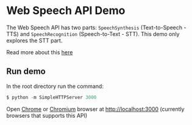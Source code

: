 # Web Speech API Demo

The Web Speech API has two parts: `SpeechSynthesis` (Text-to-Speech - TTS) and `SpeechRecognition` (Speech-to-Text - STT).
This demo only explores the STT part.

Read more about this [here](./web_speech_api.md)

## Run demo
In the root directory run the command:
```javascript
$ python -m SimpleHTTPServer 3000
```
Open [Chrome](https://www.google.com/chrome/browser/desktop/index.html) or [Chromium](https://chromium.woolyss.com/) browser at [http://localhost:3000](http://localhost:3000) (currently browsers that supports this API)
